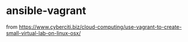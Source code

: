 # ansible-vagrant


from https://www.cyberciti.biz/cloud-computing/use-vagrant-to-create-small-virtual-lab-on-linux-osx/

